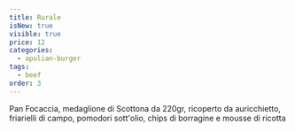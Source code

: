 ```yaml
---
title: Rurale
isNew: true
visible: true
price: 12
categories:
  - apulian-burger
tags:
  - beef
order: 3
---
```

Pan Focaccia, medaglione di Scottona da 220gr, ricoperto da auricchietto, friarielli di campo, pomodori sott'olio, chips di borragine e mousse di ricotta
